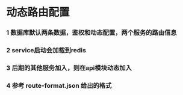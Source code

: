 # 动态路由配置

### 1 数据库默认两条数据，鉴权和动态配置，两个服务的路由信息

### 2 service启动会加载到redis

### 3 后期的其他服务加入，则在api模块动态加入

### 4 参考 route-format.json 给出的格式